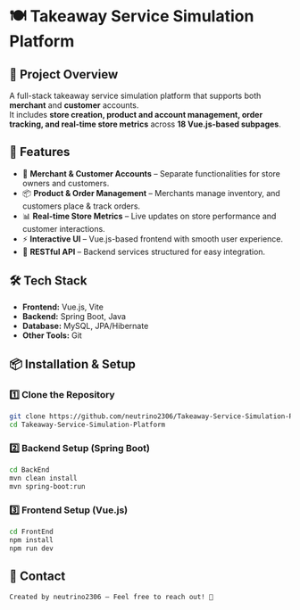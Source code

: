 # 🍽️ Takeaway Service Simulation Platform

## 📌 Project Overview  
A full-stack takeaway service simulation platform that supports both **merchant** and **customer** accounts.  
It includes **store creation, product and account management, order tracking, and real-time store metrics** across **18 Vue.js-based subpages**.

## 🚀 Features  
- 🏪 **Merchant & Customer Accounts** – Separate functionalities for store owners and customers.  
- 📦 **Product & Order Management** – Merchants manage inventory, and customers place & track orders.  
- 📊 **Real-time Store Metrics** – Live updates on store performance and customer interactions.  
- ⚡ **Interactive UI** – Vue.js-based frontend with smooth user experience.  
- 🔗 **RESTful API** – Backend services structured for easy integration.  

## 🛠️ Tech Stack  
- **Frontend:** Vue.js, Vite  
- **Backend:** Spring Boot, Java  
- **Database:** MySQL, JPA/Hibernate  
- **Other Tools:** Git  

## 📦 Installation & Setup  

### 1️⃣ Clone the Repository  
```bash
git clone https://github.com/neutrino2306/Takeaway-Service-Simulation-Platform.git
cd Takeaway-Service-Simulation-Platform
```

### 2️⃣ Backend Setup (Spring Boot)  
```bash
cd BackEnd
mvn clean install
mvn spring-boot:run
```

### 3️⃣ Frontend Setup (Vue.js)  
```bash
cd FrontEnd
npm install
npm run dev
```

## 📮 Contact  
```text
Created by neutrino2306 – Feel free to reach out! 🚀
```
